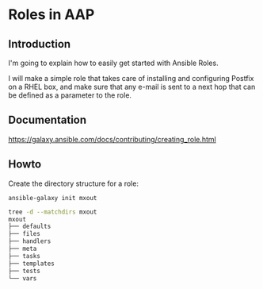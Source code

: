 # Roles in AAP

## Introduction

I'm going to explain how to easily get started with Ansible Roles.

I will make a simple role that takes care of installing and configuring Postfix on a RHEL box, and make sure that any e-mail is sent to a next hop that can be defined as a parameter to the role.

## Documentation

https://galaxy.ansible.com/docs/contributing/creating_role.html

## Howto

Create the directory structure for a role:

`ansible-galaxy init mxout`

```bash
tree -d --matchdirs mxout
mxout
├── defaults
├── files
├── handlers
├── meta
├── tasks
├── templates
├── tests
└── vars
```



